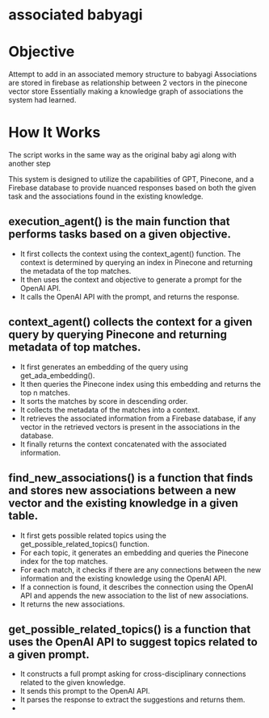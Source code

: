 # associated babyagi

# Objective
Attempt to add in an associated memory structure to babyagi
Associations are stored in firebase as relationship between 2 vectors in the pinecone vector store
Essentially making a knowledge graph of associations the system had learned.

# How It Works
The script works in the same way as the original baby agi along with another step



This system is designed to utilize the capabilities of GPT, Pinecone, and a Firebase database to provide nuanced responses based on both the given task and the associations found in the existing knowledge.


## execution_agent() is the main function that performs tasks based on a given objective.

  - It first collects the context using the context_agent() function. The context is determined by querying an index in Pinecone and returning the metadata of the top matches.
  - It then uses the context and objective to generate a prompt for the OpenAI API.
  - It calls the OpenAI API with the prompt, and returns the response.

## context_agent() collects the context for a given query by querying Pinecone and returning metadata of top matches.

  - It first generates an embedding of the query using get_ada_embedding().
  - It then queries the Pinecone index using this embedding and returns the top n matches.
  - It sorts the matches by score in descending order.
  - It collects the metadata of the matches into a context.
  - It retrieves the associated information from a Firebase database, if any vector in the retrieved vectors is present in the associations in the database.
  - It finally returns the context concatenated with the associated information.

## find_new_associations() is a function that finds and stores new associations between a new vector and the existing knowledge in a given table.

  - It first gets possible related topics using the get_possible_related_topics() function.
  - For each topic, it generates an embedding and queries the Pinecone index for the top matches.
  - For each match, it checks if there are any connections between the new information and the existing knowledge using the OpenAI API.
  - If a connection is found, it describes the connection using the OpenAI API and appends the new association to the list of new associations.
  - It returns the new associations.

## get_possible_related_topics() is a function that uses the OpenAI API to suggest topics related to a given prompt.

  - It constructs a full prompt asking for cross-disciplinary connections related to the given knowledge.
  - It sends this prompt to the OpenAI API.
  - It parses the response to extract the suggestions and returns them.
  - 
